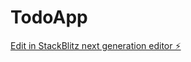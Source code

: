 # TodoApp

[Edit in StackBlitz next generation editor ⚡️](https://stackblitz.com/~/github.com/syedali86528/TodoApp)